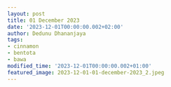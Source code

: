 ```yaml
---
layout: post
title: 01 December 2023
date: '2023-12-01T00:00:00.002+02:00'
author: Dedunu Dhananjaya
tags:
- cinnamon
- bentota
- bawa
modified_time: '2023-12-01T00:00:00.002+01:00'
featured_image: 2023-12-01-01-december-2023_2.jpeg
---
```

